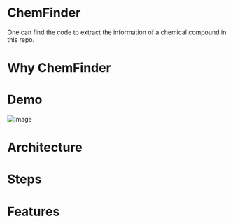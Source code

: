 # ChemFinder
One can find the code to extract the information of a chemical compound in this repo.

# Why ChemFinder

# Demo
![image](https://github.com/user-attachments/assets/cd72b80d-fd4b-4154-ad25-61379b725823)

# Architecture

# Steps

# Features
